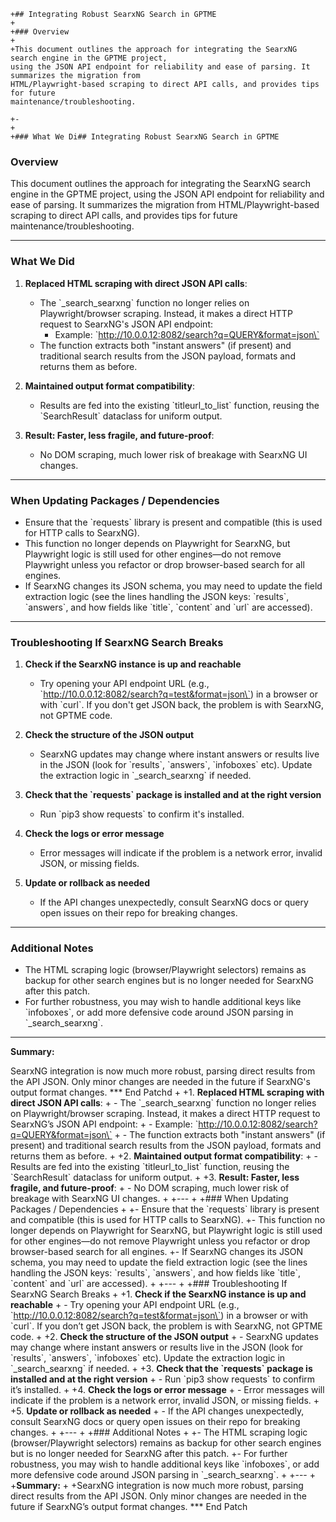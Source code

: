    +## Integrating Robust SearxNG Search in GPTME
    +
    +### Overview
    +
    +This document outlines the approach for integrating the SearxNG search engine in the GPTME project,
    using the JSON API endpoint for reliability and ease of parsing. It summarizes the migration from
    HTML/Playwright-based scraping to direct API calls, and provides tips for future
    maintenance/troubleshooting.
    
    +-
    +
    +### What We Di## Integrating Robust SearxNG Search in GPTME

### Overview

This document outlines the approach for integrating the SearxNG search engine in the GPTME project,
using the JSON API endpoint for reliability and ease of parsing. It summarizes the migration from
HTML/Playwright-based scraping to direct API calls, and provides tips for future
maintenance/troubleshooting.

---

### What We Did

1. **Replaced HTML scraping with direct JSON API calls**:
   - The \`_search_searxng\` function no longer relies on Playwright/browser scraping. Instead, it
makes a direct HTTP request to SearxNG's JSON API endpoint:
     - Example: \`http://10.0.0.12:8082/search?q=QUERY&format=json\`
   - The function extracts both \"instant answers\" (if present) and traditional search results from
the JSON payload, formats and returns them as before.

2. **Maintained output format compatibility**:
   - Results are fed into the existing \`titleurl_to_list\` function, reusing the \`SearchResult\`
dataclass for uniform output.

3. **Result: Faster, less fragile, and future-proof**:
   - No DOM scraping, much lower risk of breakage with SearxNG UI changes.

---

### When Updating Packages / Dependencies

- Ensure that the \`requests\` library is present and compatible (this is used for HTTP calls to
SearxNG).
- This function no longer depends on Playwright for SearxNG, but Playwright logic is still used for
other engines—do not remove Playwright unless you refactor or drop browser-based search for all
engines.
- If SearxNG changes its JSON schema, you may need to update the field extraction logic (see the
lines handling the JSON keys: \`results\`, \`answers\`, and how fields like \`title\`, \`content\` and
 \`url\` are accessed).

---

### Troubleshooting If SearxNG Search Breaks

1. **Check if the SearxNG instance is up and reachable**
   - Try opening your API endpoint URL (e.g., \`http://10.0.0.12:8082/search?q=test&format=json\`) in
 a browser or with \`curl\`. If you don't get JSON back, the problem is with SearxNG, not GPTME code.

2. **Check the structure of the JSON output**
   - SearxNG updates may change where instant answers or results live in the JSON (look for
\`results\`, \`answers\`, \`infoboxes\` etc). Update the extraction logic in \`_search_searxng\` if
needed.

3. **Check that the \`requests\` package is installed and at the right version**
   - Run \`pip3 show requests\` to confirm it's installed.

4. **Check the logs or error message**
   - Error messages will indicate if the problem is a network error, invalid JSON, or missing fields.

5. **Update or rollback as needed**
   - If the API changes unexpectedly, consult SearxNG docs or query open issues on their repo for
breaking changes.

---

### Additional Notes

- The HTML scraping logic (browser/Playwright selectors) remains as backup for other search engines
but is no longer needed for SearxNG after this patch.
- For further robustness, you may wish to handle additional keys like \`infoboxes\`, or add more
defensive code around JSON parsing in \`_search_searxng\`.

---

**Summary:**

SearxNG integration is now much more robust, parsing direct results from the API JSON. Only minor
changes are needed in the future if SearxNG's output format changes.
*** End Patchd
    +
    +1. **Replaced HTML scraping with direct JSON API calls**:
    +   - The \`_search_searxng\` function no longer relies on Playwright/browser scraping. Instead, it
    makes a direct HTTP request to SearxNG’s JSON API endpoint:
    +     - Example: \`http://10.0.0.12:8082/search?q=QUERY&format=json\`
    +   - The function extracts both \"instant answers\" (if present) and traditional search results from
    the JSON payload, formats and returns them as before.
    +
    +2. **Maintained output format compatibility**:
    +   - Results are fed into the existing \`titleurl_to_list\` function, reusing the \`SearchResult\`
    dataclass for uniform output.
    +
    +3. **Result: Faster, less fragile, and future-proof**:
    +   - No DOM scraping, much lower risk of breakage with SearxNG UI changes.
    +
    +---
    +
    +### When Updating Packages / Dependencies
    +
    +- Ensure that the \`requests\` library is present and compatible (this is used for HTTP calls to
    SearxNG).
    +- This function no longer depends on Playwright for SearxNG, but Playwright logic is still used for
    other engines—do not remove Playwright unless you refactor or drop browser-based search for all
    engines.
    +- If SearxNG changes its JSON schema, you may need to update the field extraction logic (see the
    lines handling the JSON keys: \`results\`, \`answers\`, and how fields like \`title\`, \`content\` and
     \`url\` are accessed).
    +
    +---
    +
    +### Troubleshooting If SearxNG Search Breaks
    +
    +1. **Check if the SearxNG instance is up and reachable**
    +   - Try opening your API endpoint URL (e.g., \`http://10.0.0.12:8082/search?q=test&format=json\`) in
     a browser or with \`curl\`. If you don’t get JSON back, the problem is with SearxNG, not GPTME code.
    +
    +2. **Check the structure of the JSON output**
    +   - SearxNG updates may change where instant answers or results live in the JSON (look for
    \`results\`, \`answers\`, \`infoboxes\` etc). Update the extraction logic in \`_search_searxng\` if
    needed.
    +
    +3. **Check that the \`requests\` package is installed and at the right version**
    +   - Run \`pip3 show requests\` to confirm it’s installed.
    +
    +4. **Check the logs or error message**
    +   - Error messages will indicate if the problem is a network error, invalid JSON, or missing fields.
    +
    +5. **Update or rollback as needed**
    +   - If the API changes unexpectedly, consult SearxNG docs or query open issues on their repo for
    breaking changes.
    +
    +---
    +
    +### Additional Notes
    +
    +- The HTML scraping logic (browser/Playwright selectors) remains as backup for other search engines
    but is no longer needed for SearxNG after this patch.
    +- For further robustness, you may wish to handle additional keys like \`infoboxes\`, or add more
    defensive code around JSON parsing in \`_search_searxng\`.
    +
    +---
    +
    +**Summary:**
    +
    +SearxNG integration is now much more robust, parsing direct results from the API JSON. Only minor
    changes are needed in the future if SearxNG’s output format changes.
    *** End Patch
